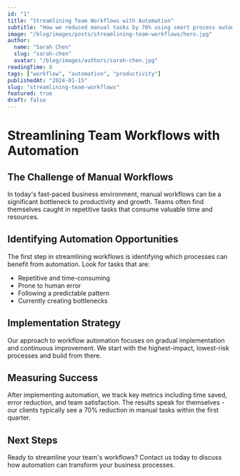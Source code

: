 ```yaml
---
id: "1"
title: "Streamlining Team Workflows with Automation"
subtitle: "How we reduced manual tasks by 70% using smart process automation"
image: "/blog/images/posts/streamlining-team-workflows/hero.jpg"
author:
  name: "Sarah Chen"
  slug: "sarah-chen"
  avatar: "/blog/images/authors/sarah-chen.jpg"
readingTime: 8
tags: ["workflow", "automation", "productivity"]
publishedAt: "2024-01-15"
slug: "streamlining-team-workflows"
featured: true
draft: false
---
```


# Streamlining Team Workflows with Automation

## The Challenge of Manual Workflows

In today's fast-paced business environment, manual workflows can be a significant bottleneck to productivity and growth. Teams often find themselves caught in repetitive tasks that consume valuable time and resources.

## Identifying Automation Opportunities

The first step in streamlining workflows is identifying which processes can benefit from automation. Look for tasks that are:

- Repetitive and time-consuming
- Prone to human error
- Following a predictable pattern
- Currently creating bottlenecks

## Implementation Strategy

Our approach to workflow automation focuses on gradual implementation and continuous improvement. We start with the highest-impact, lowest-risk processes and build from there.

## Measuring Success

After implementing automation, we track key metrics including time saved, error reduction, and team satisfaction. The results speak for themselves - our clients typically see a 70% reduction in manual tasks within the first quarter.

## Next Steps

Ready to streamline your team's workflows? Contact us today to discuss how automation can transform your business processes.